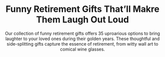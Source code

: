 ---
layout: post
title: Funny Retirement Gifts That’ll Makre Them Laugh Out Loud
subtitle: Our collection of funny retirement gifts offers 35 uproarious options to bring laughter to your loved ones during their golden years. These thoughtful and side-splitting gifts capture the essence of retirement, from witty wall art to comical wine glasses.
header-img: "img/post/2023/09/copied/funny-retirement-gifts.jpg"
header-style: text
permalink: "/funny-retirement-gifts/"
catalog: true
tags:
  - Recipients 
  - Men
---       